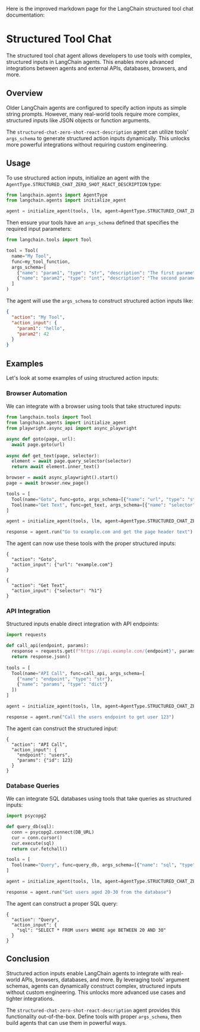  Here is the improved markdown page for the LangChain structured tool chat documentation:

# Structured Tool Chat

The structured tool chat agent allows developers to use tools with complex, structured inputs in LangChain agents. This enables more advanced integrations between agents and external APIs, databases, browsers, and more. 

## Overview

Older LangChain agents are configured to specify action inputs as simple string prompts. However, many real-world tools require more complex, structured inputs like JSON objects or function arguments.

The `structured-chat-zero-shot-react-description` agent can utilize tools' `args_schema` to generate structured action inputs dynamically. This unlocks more powerful integrations without requiring custom engineering.

## Usage

To use structured action inputs, initialize an agent with the `AgentType.STRUCTURED_CHAT_ZERO_SHOT_REACT_DESCRIPTION` type:

```python
from langchain.agents import AgentType
from langchain.agents import initialize_agent

agent = initialize_agent(tools, llm, agent=AgentType.STRUCTURED_CHAT_ZERO_SHOT_REACT_DESCRIPTION) 
```

Then ensure your tools have an `args_schema` defined that specifies the required input parameters:

```python
from langchain.tools import Tool

tool = Tool(
  name="My Tool",
  func=my_tool_function,
  args_schema=[
    {"name": "param1", "type": "str", "description": "The first parameter"},
    {"name": "param2", "type": "int", "description": "The second parameter"}
  ]
)
```

The agent will use the `args_schema` to construct structured action inputs like:

```json
{
  "action": "My Tool",
  "action_input": {
    "param1": "hello",
    "param2": 42
  }
}
```

## Examples

Let's look at some examples of using structured action inputs:

### Browser Automation

We can integrate with a browser using tools that take structured inputs:

```python
from langchain.tools import Tool
from langchain.agents import initialize_agent
from playwright.async_api import async_playwright

async def goto(page, url):
  await page.goto(url)
  
async def get_text(page, selector):
  element = await page.query_selector(selector)
  return await element.inner_text()

browser = await async_playwright().start() 
page = await browser.new_page()

tools = [
  Tool(name="Goto", func=goto, args_schema=[{"name": "url", "type": "str"}]),
  Tool(name="Get Text", func=get_text, args_schema=[{"name": "selector", "type": "str"}]) 
]

agent = initialize_agent(tools, llm, agent=AgentType.STRUCTURED_CHAT_ZERO_SHOT_REACT_DESCRIPTION)

response = agent.run("Go to example.com and get the page header text")
```

The agent can now use these tools with the proper structured inputs:

```
{
  "action": "Goto",
  "action_input": {"url": "example.com"} 
}

{
  "action": "Get Text", 
  "action_input": {"selector": "h1"}
}
```

### API Integration

Structured inputs enable direct integration with API endpoints:

```python
import requests

def call_api(endpoint, params):
  response = requests.get(f"https://api.example.com/{endpoint}", params=params)
  return response.json()
  
tools = [
  Tool(name="API Call", func=call_api, args_schema=[
    {"name": "endpoint", "type": "str"}, 
    {"name": "params", "type": "dict"}
  ])
]

agent = initialize_agent(tools, llm, agent=AgentType.STRUCTURED_CHAT_ZERO_SHOT_REACT_DESCRIPTION) 

response = agent.run("Call the users endpoint to get user 123")
```

The agent can construct the structured input:

```
{
  "action": "API Call",
  "action_input": {
    "endpoint": "users",
    "params": {"id": 123}
  }  
}
```

### Database Queries

We can integrate SQL databases using tools that take queries as structured inputs:

```python 
import psycopg2

def query_db(sql):
  conn = psycopg2.connect(DB_URL)
  cur = conn.cursor()
  cur.execute(sql)
  return cur.fetchall()

tools = [
  Tool(name="Query", func=query_db, args_schema=[{"name": "sql", "type": "str"}])  
]

agent = initialize_agent(tools, llm, agent=AgentType.STRUCTURED_CHAT_ZERO_SHOT_REACT_DESCRIPTION)

response = agent.run("Get users aged 20-30 from the database") 
```

The agent can construct a proper SQL query:

```
{
  "action": "Query",
  "action_input": {
    "sql": "SELECT * FROM users WHERE age BETWEEN 20 AND 30"
  }
}
```

## Conclusion

Structured action inputs enable LangChain agents to integrate with real-world APIs, browsers, databases, and more. By leveraging tools' argument schemas, agents can dynamically construct complex, structured inputs without custom engineering. This unlocks more advanced use cases and tighter integrations.

The `structured-chat-zero-shot-react-description` agent provides this functionality out-of-the-box. Define tools with proper `args_schema`, then build agents that can use them in powerful ways.